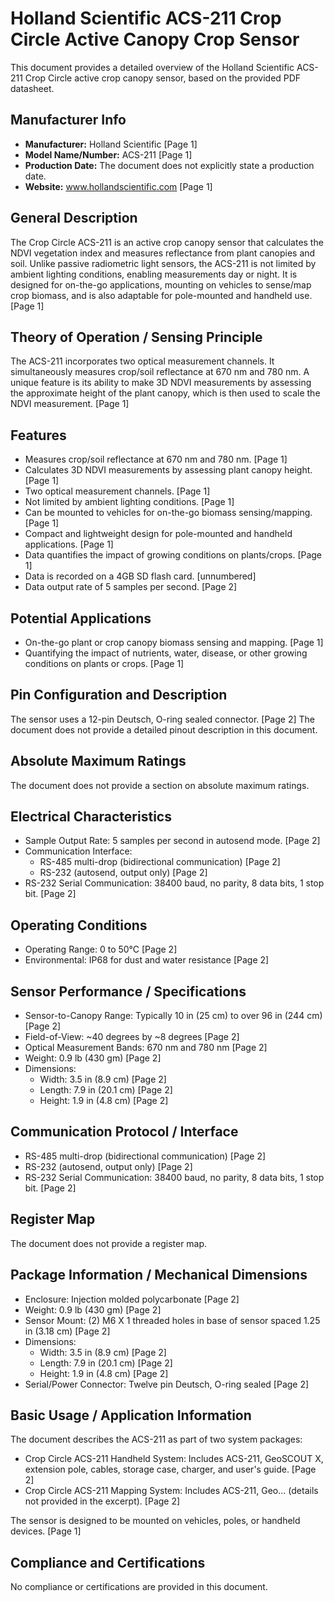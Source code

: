 # Holland Scientific ACS-211 Crop Circle Active Canopy Crop Sensor

This document provides a detailed overview of the Holland Scientific ACS-211 Crop Circle active crop canopy sensor, based on the provided PDF datasheet.

## Manufacturer Info

* **Manufacturer:** Holland Scientific [Page 1]
* **Model Name/Number:** ACS-211 [Page 1]
* **Production Date:** The document does not explicitly state a production date.
* **Website:** www.hollandscientific.com [Page 1]

## General Description

The Crop Circle ACS-211 is an active crop canopy sensor that calculates the NDVI vegetation index and measures reflectance from plant canopies and soil.  Unlike passive radiometric light sensors, the ACS-211 is not limited by ambient lighting conditions, enabling measurements day or night.  It is designed for on-the-go applications, mounting on vehicles to sense/map crop biomass, and is also adaptable for pole-mounted and handheld use. [Page 1]

## Theory of Operation / Sensing Principle

The ACS-211 incorporates two optical measurement channels. It simultaneously measures crop/soil reflectance at 670 nm and 780 nm.  A unique feature is its ability to make 3D NDVI measurements by assessing the approximate height of the plant canopy, which is then used to scale the NDVI measurement. [Page 1]

## Features

* Measures crop/soil reflectance at 670 nm and 780 nm. [Page 1]
* Calculates 3D NDVI measurements by assessing plant canopy height. [Page 1]
* Two optical measurement channels. [Page 1]
* Not limited by ambient lighting conditions. [Page 1]
* Can be mounted to vehicles for on-the-go biomass sensing/mapping. [Page 1]
* Compact and lightweight design for pole-mounted and handheld applications. [Page 1]
* Data quantifies the impact of growing conditions on plants/crops. [Page 1]
* Data is recorded on a 4GB SD flash card. [unnumbered]
* Data output rate of 5 samples per second. [Page 2]

## Potential Applications

* On-the-go plant or crop canopy biomass sensing and mapping. [Page 1]
* Quantifying the impact of nutrients, water, disease, or other growing conditions on plants or crops. [Page 1]

## Pin Configuration and Description

The sensor uses a 12-pin Deutsch, O-ring sealed connector. [Page 2] The document does not provide a detailed pinout description in this document.

## Absolute Maximum Ratings

The document does not provide a section on absolute maximum ratings.

## Electrical Characteristics

* Sample Output Rate: 5 samples per second in autosend mode. [Page 2]
* Communication Interface:
    * RS-485 multi-drop (bidirectional communication) [Page 2]
    * RS-232 (autosend, output only) [Page 2]
* RS-232 Serial Communication: 38400 baud, no parity, 8 data bits, 1 stop bit. [Page 2]

## Operating Conditions

* Operating Range: 0 to 50°C [Page 2]
* Environmental: IP68 for dust and water resistance [Page 2]

## Sensor Performance / Specifications

* Sensor-to-Canopy Range: Typically 10 in (25 cm) to over 96 in (244 cm) [Page 2]
* Field-of-View: ~40 degrees by ~8 degrees [Page 2]
* Optical Measurement Bands: 670 nm and 780 nm [Page 2]
* Weight: 0.9 lb (430 gm) [Page 2]
* Dimensions:
    * Width: 3.5 in (8.9 cm) [Page 2]
    * Length: 7.9 in (20.1 cm) [Page 2]
    * Height: 1.9 in (4.8 cm) [Page 2]

## Communication Protocol / Interface

* RS-485 multi-drop (bidirectional communication) [Page 2]
* RS-232 (autosend, output only) [Page 2]
* RS-232 Serial Communication: 38400 baud, no parity, 8 data bits, 1 stop bit. [Page 2]

## Register Map

The document does not provide a register map.

## Package Information / Mechanical Dimensions

* Enclosure: Injection molded polycarbonate [Page 2]
* Weight: 0.9 lb (430 gm) [Page 2]
* Sensor Mount: (2) M6 X 1 threaded holes in base of sensor spaced 1.25 in (3.18 cm) [Page 2]
* Dimensions:
    * Width: 3.5 in (8.9 cm) [Page 2]
    * Length: 7.9 in (20.1 cm) [Page 2]
    * Height: 1.9 in (4.8 cm) [Page 2]
* Serial/Power Connector: Twelve pin Deutsch, O-ring sealed [Page 2]

## Basic Usage / Application Information

The document describes the ACS-211 as part of two system packages:

* Crop Circle ACS-211 Handheld System: Includes ACS-211, GeoSCOUT X, extension pole, cables, storage case, charger, and user's guide. [Page 2]
* Crop Circle ACS-211 Mapping System: Includes ACS-211, Geo... (details not provided in the excerpt). [Page 2]

The sensor is designed to be mounted on vehicles, poles, or handheld devices. [Page 1]

## Compliance and Certifications

No compliance or certifications are provided in this document.
